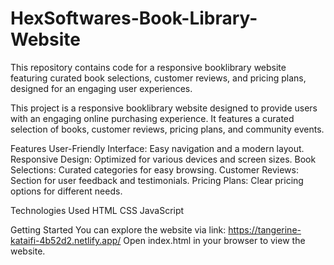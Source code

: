 # HexSoftwares-Book-Library-Website
This repository contains code for a responsive booklibrary website featuring curated book selections, customer reviews, and pricing plans, designed for an engaging user experiences.

This project is a responsive booklibrary website designed to provide users with an engaging online purchasing experience. It features a curated selection of books, customer reviews, pricing plans, and community events.

Features
User-Friendly Interface: Easy navigation and a modern layout.
Responsive Design: Optimized for various devices and screen sizes.
Book Selections: Curated categories for easy browsing.
Customer Reviews: Section for user feedback and testimonials.
Pricing Plans: Clear pricing options for different needs.

Technologies Used
HTML
CSS
JavaScript

Getting Started
You can explore the website via link: https://tangerine-kataifi-4b52d2.netlify.app/
Open index.html in your browser to view the website.
